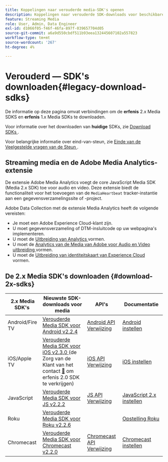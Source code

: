 ```yaml
---
title: Koppelingen naar verouderde media-SDK's openen
description: Koppelingen naar verouderde SDK-downloads voor beschikbare platforms, zoals Android, iOS, JavaScript, Chromecast en Roku.
feature: Streaming Media
role: User, Admin, Data Engineer
exl-id: d1066f05-f46f-46fa-897f-039657704d05
source-git-commit: a6a9d550cbdf511b93eea132445607102a557823
workflow-type: tm+mt
source-wordcount: '267'
ht-degree: 4%

---
```


# Verouderd — SDK&#39;s downloaden{#legacy-download-sdks}

De informatie op deze pagina omvat verbindingen om de **erfenis** 2.x Media SDKS en **erfenis** 1.x Media SDKs te downloaden.

Voor informatie over het downloaden van **huidige** SDKs, zie [ Download SDKs ](/help/getting-started/download-sdks.md).

Voor belangrijke informatie over eind-van-steun, zie [ Einde van de Veelgestelde vragen van de Steun ](/help/additional-resources/end-of-support-faqs.md).

## Streaming media en de Adobe Media Analytics-extensie

De extensie Adobe Media Analytics voegt de core JavaScript Media SDK (Media 2.x SDK) toe voor audio en video. Deze extensie biedt de functionaliteit voor het toevoegen van de `MediaHeartbeat` tracker-instantie aan een gegevensverzamelingssite of -project.

Adobe Data Collection met de extensie Media Analytics heeft de volgende vereisten:
* Je moet een Adobe Experience Cloud-klant zijn.
* U moet gegevensverzameling of DTM-insluitcode op uw webpagina&#39;s implementeren.
* U moet de [ Uitbreiding van Analytics ](https://experienceleague.adobe.com/docs/experience-platform/tags/extensions/adobe/analytics/overview.html?lang=nl-NL) vormen.
* U moet de [ Analytics van de Media van Adobe voor Audio en Video uitbreiding ](https://experienceleague.adobe.com/docs/experience-platform/tags/extensions/client/media-analytics/overview.html?lang=nl-NL) vormen.
* U moet de [ Uitbreiding van identiteitskaart van Experience Cloud ](https://experienceleague.adobe.com/docs/experience-platform/tags/extensions/adobe/id-service/overview.html?lang=nl-NL) vormen.

## De 2.x Media SDK&#39;s downloaden {#download-2x-sdks}

| 2.x Media SDK&#39;s  | Nieuwste SDK-downloads voor media |  API&#39;s   |  Documentatie  |
| --- | --- | --- | --- |
| Android/Fire TV | [ Verouderde Media SDK voor Android v2.2.4 ](https://github.com/Adobe-Marketing-Cloud/media-sdks/releases/tag/android-v2.2.4) | [ Android API Verwijzing ](https://adobe-marketing-cloud.github.io/media-sdks/reference/android/) | [Android instellen](/help/legacy/media-sdk/setup/set-up-android.md) |
| iOS/Apple TV | [ Verouderde Media SDK voor iOS v2.3.0 ](https://github.com/Adobe-Marketing-Cloud/media-sdks/releases/tag/ios-v2.3.0) (de Zorg van de Klant van het contact [&#128279;](https://helpx.adobe.com/nl/marketing-cloud/contact-support.html) om erfenis 2.0 SDK te verkrijgen) | [ iOS API Verwijzing ](https://adobe-marketing-cloud.github.io/media-sdks/reference/ios/) | [iOS instellen](/help/legacy/media-sdk/setup/set-up-ios.md) |
| JavaScript | [ Verouderde Media SDK voor JS v2.2.2 ](https://github.com/Adobe-Marketing-Cloud/media-sdks/releases/tag/js-v2.2.2) | [ JS API Verwijzing ](https://adobe-marketing-cloud.github.io/media-sdks/reference/javascript/) | [JavaScript 2.x instellen](/help/legacy/media-sdk/setup/setup-javascript/set-up-js-2.md) |
| Roku | [ Verouderde Media SDK voor Roku v2.2.6 ](https://github.com/Adobe-Marketing-Cloud/media-sdks/releases/tag/roku-v2.2.6) | | [ Opstelling Roku ](/help/implementation/media-sdk/setup/set-up-roku.md) |
| Chromecast | [ Verouderde Media SDK voor Chromecast v2.2.0 ](https://github.com/Adobe-Marketing-Cloud/media-sdks/releases/tag/chromecast-v2.2.0) | [ Chromecast API Verwijzing ](https://adobe-marketing-cloud.github.io/media-sdks/reference/chromecast/) | [Chromecast instellen](/help/implementation/media-sdk/setup/set-up-chromecast.md) |
